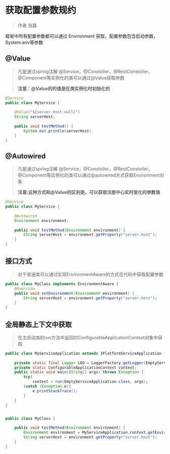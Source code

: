 # 获取配置参数规约

> 作者 张磊

框架中所有配置参数都可以通过 Environment 获取，配置参数包含启动参数，System.env等参数

## @Value

> 凡是通过spring注解 @Service，@Constoller，@RestConstoller，@Component等实例化的类可以通过@Value获取参数
>
> **注意：@Value的的值是在类实例化时初始化的**

```java
@Service
public class MyService {
    
    @Value("${server.host:null}")
    String serverHost;
    
    public void testMethod() {
        System.out.println(serverHost)
    }    
}
```



## @Autowired

> 凡是通过spring注解 @Service，@Constoller，@RestConstoller，@Component等实例化的类可以通过@autowired方式获取Environment对象
>
> **注意:这种方式和@Value的区别是，可以获取注册中心实时变化的参数值**

```java
@Service
public class MyService {
    
    @Autowired
    Environment environment;
    
    public void testMethod(Environment environment) {
        String serverHost = environment.getProperty("server.host");
    }    
}
```



## 接口方式

> 对于普通类可以通过实现EnvironmentAware的方式在代码中获取配置参数

```java
public class MyClass implements EnvironmentAware {
    @Override
    public void setEnvironment(Environment environment) {
        String serverHost = environment.getProperty("server.host");
    }    
}
```



 ## 全局静态上下文中获取

> 在主启动类的run方法中返回的ConfigurableApplicationContext对象中获取

```java
public class MyServiceApplication extends IPlatformServiceApplication {
    
    private static final Logger LOG = LoggerFactory.getLogger(EmptyServiceApplication.class);
    private static ConfigurableApplicationContext context;
    public static void main(String[] args) throws Exception {
        try{
            context = run(EmptyServiceApplication.class, args);
        }catch (Exception e){
            e.printStackTrace();
        }
    }
}


public class MyClass {

    public void testMethod(Environment environment) {
        Environment environment = MyServiceApplication.context.getEnvironment();
        String serverHost = environment.getProperty("server.host");
    }    
}
```



 